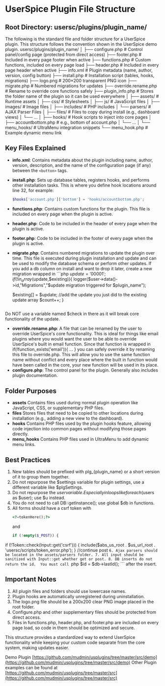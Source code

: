 # UserSpice Plugin File Structure

## Root Directory: usersc/plugins/plugin_name/

The following is the standard file and folder structure for a UserSpice plugin. This structure follows the convention shown in the UserSpice demo plugin.
usersc/plugins/plugin_name/
│
├── configure.php           # Control panel/config page (protected from direct access)
├── footer.php              # Included in every page footer when active
├── functions.php           # Custom functions, included on every page load
├── header.php              # Included in every page header when active
├── info.xml                # Plugin metadata (name, author, version, config button)
├── install.php             # Installation script (tables, hooks, migrations)
├── logo.png                # 200×200 transparent PNG icon
├── migrate.php             # Numbered migrations for updates
├── override.rename.php     # Rename to override core functions safely
├── plugin_info.php         # Stores the folder name of the plugin so it can be used everywhere
│
├── assets/                 # Runtime assets
│   ├── css/                # Stylesheets
│   ├── js/                 # JavaScript files
│   ├── images/             # Image files
│   ├── includes/           # PHP includes
│   └── parsers/            # AJAX Parser Files
│
├── files/                  # Files to copy during install (e.g., dashboard views)
│   └── …
│
├── hooks/                  # Hook scripts to inject into core pages
│   ├── accountbottom.php   # e.g., bottom of account.php
│   └── …
│
└── menu_hooks/             # UltraMenu integration snippets
    └── menu_hook.php       # Example dynamic menu link
## Key Files Explained

* **info.xml**: Contains metadata about the plugin including name, author, version, description, and the name of the configuration page (if any) between the `<button>` tags.
* **install.php**: Sets up database tables, registers hooks, and performs other installation tasks. This is where you define hook locations around line 32, for example:
    ```php
    $hooks['account.php']['bottom'] = 'hooks/accountbottom.php';
    ```
* **functions.php**: Contains custom functions for the plugin. This file is included on every page when the plugin is active.
* **header.php**: Code to be included in the header of every page when the plugin is active.
* **footer.php**: Code to be included in the footer of every page when the plugin is active.
* **migrate.php**: Contains numbered migrations to update the plugin over time. This file is executed during plugin installation and update and can be used to modify the database schema or perform other updates. If you add a db column on install and want to drop it later, create a new migration wrapped in  ```php 
  $update = '00001';
  if(!in_array($update,$existing)){
  logger($user->data()->id,"Migrations","$update migration triggered for $plugin_name");

  $existing[] = $update; //add the update you just did to the existing update array
  $count++;
  }
  ```

Do NOT use a variable named $check in there as it will break core functionality of the update.
* **override.rename.php**: A file that can be renamed by the user to override UserSpice's core functionality. This is ideal for things like email plugins where you would want the user to be able to override UserSpice's built in email function. Since that function is wrapped in if(!function_exists('email')){ ... } you can safely override it by renaming this file to override.php. This will allow you to use the same function name without conflict and every place where the built in function would have been called in the core, your new function will be used in its place.
* **configure.php**: The control panel for the plugin. Generally also includes plugin documentation. 

## Folder Purposes

* **assets**
    Contains files used during normal plugin operation like JavaScript, CSS, or supplementary PHP files.
* **files**
    Stores files that need to be copied to other locations during installation (e.g., adding a new view to the dashboard).
* **hooks**
    Contains PHP files used by the plugin hooks feature, allowing code injection into common pages without modifying those pages directly.
* **menu_hooks**
    Contains PHP files used in UltraMenu to add dynamic menu links.

## Best Practices

1. New tables should be prefixed with plg_{plugin_name} or a short version of it to group them together.
2. Do not repurpose the $settings variable for plugin settings, use a different variable like $plgSettings.
3. Do not repurpose the $user variable. Especially in loops like foreach($users as $user); use $u instead.
4. You do not need to call DB::getInstance(); use global $db in functions. 
5. All forms should have a csrf token with
    ```php
    <?=tokenHere();?>
    ```
    and
    ```php
    if (!empty($_POST)) {
  if (!Token::check(Input::get('csrf'))) {
    include($abs_us_root . $us_url_root . 'usersc/scripts/token_error.php');
  }
  //continue post
    ```
6. Ajax parsers should be located in the assets/parsers folder.
7. All input should be sanitized with Input::get whether get or post.
8. DB inserts do not return the id.  You must call 
    ```php
    $id = $db->lastId();
    ```
    after the insert.

## Important Notes

1.  All plugin files and folders should use lowercase names.
2.  Plugin hooks are automatically unregistered during uninstallation.
3.  The logo.png file should be a 200x200 clear PNG image placed in the root folder.
4.  Configure.php and other supplementary files should be protected from direct access.
5.  Files in functions.php, header.php, and footer.php are included on every page load, so code in them should be optimized and secure.


This structure provides a standardized way to extend UserSpice functionality while keeping your custom code separate from the core system, making updates easier.

Demo Plugin [https://github.com/mudmin/usplugins/tree/master/src/demo](https://github.com/mudmin/usplugins/tree/master/src/demo)
Other Plugin examples can be found at [https://github.com/mudmin/usplugins/tree/master/src](https://github.com/mudmin/usplugins/tree/master/src)